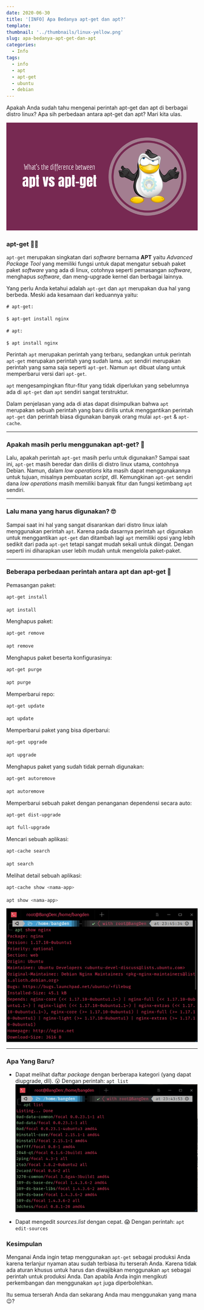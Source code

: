 ```yaml
---
date: 2020-06-30
title: '[INFO] Apa Bedanya apt-get dan apt?'
template: 
thumbnail: '../thumbnails/linux-yellow.png'
slug: apa-bedanya-apt-get-dan-apt
categories:
  - Info
tags:
  - info
  - apt
  - apt-get
  - ubuntu
  - debian
---
```


Apakah Anda sudah tahu mengenai perintah apt-get dan apt di berbagai distro linux? Apa sih perbedaan antara apt-get dan apt? Mari kita ulas.

![apt vs apt-get](../images/apt-vs-apt-get.png)

### apt-get 👨‍🏫

`apt-get` merupakan singkatan dari _software_ bernama **APT** yaitu _Advanced Package Tool_ yang memiliki fungsi untuk dapat mengatur sebuah paket paket _software_ yang ada di linux, cotohnya seperti pemasangan _software_, menghapus _software_, dan meng-upgrade kernel dan berbagai lainnya.

Yang perlu Anda ketahui adalah `apt-get` dan `apt` merupakan dua hal yang berbeda. Meski ada kesamaan dari keduannya yaitu:

```terminal
# apt-get:

$ apt-get install nginx

# apt:

$ apt install nginx
```

Perintah `apt` merupakan perintah yang terbaru, sedangkan untuk perintah `apt-get` merupakan perintah yang sudah lama. `apt` sendiri merupakan perintah yang sama saja seperti `apt-get`. Namun `apt` dibuat ulang untuk memperbarui versi dari `apt-get`.

`apt` mengesampingkan fitur-fitur yang tidak diperlukan yang sebelumnya ada di `apt-get` dan `apt` sendiri sangat terstruktur.

Dalam penjelasan yang ada di atas dapat disimpulkan bahwa `apt` merupakan sebuah perintah yang baru dirilis untuk menggantikan perintah `apt-get` dan perintah biasa digunakan banyak orang mulai `apt-get` & `apt-cache`.

---

### Apakah masih perlu menggunakan apt-get? 🤔

Lalu, apakah perintah `apt-get` masih perlu untuk digunakan? Sampai saat ini, `apt-get` masih beredar dan dirilis di distro linux utama, contohnya Debian. Namun, dalam _low operations_ kita masih dapat menggunakannya untuk tujuan, misalnya pembuatan _script_, dll. Kemungkinan `apt-get` sendiri dana _low operations_ masih memiliki banyak fitur dan fungsi ketimbang `apt` sendiri.

---

### Lalu mana yang harus digunakan? 🙄

Sampai saat ini hal yang sangat disarankan dari distro linux ialah menggunakan perintah `apt`. Karena pada dasarnya perintah `apt` digunakan untuk menggantikan `apt-get` dan ditambah lagi `apt` memiliki opsi yang lebih sedikit dari pada `apt-get` tetapi sangat mudah sekali untuk diingat. Dengan seperti ini diharapkan user lebih mudah untuk mengelola paket-paket.

---

### Beberapa perbedaan perintah antara apt dan apt-get 📖

<div class="filename">Pemasangan paket:</div>

```bash
apt-get install

apt install
```

<div class="filename">Menghapus paket:</div>

```bash
apt-get remove

apt remove
```

<div class="filename">Menghapus paket beserta konfigurasinya:</div>

```bash
apt-get purge

apt purge
```

<div class="filename">Memperbarui repo:</div>

```bash
apt-get update

apt update
```

<div class="filename">Memperbarui paket yang bisa diperbarui:</div>

```bash
apt-get upgrade

apt upgrade
```

<div class="filename">Menghapus paket yang sudah tidak pernah digunakan:</div>

```bash
apt-get autoremove

apt autoremove
```

<div class="filename">Memperbarui sebuah paket dengan penanganan dependensi secara auto:</div>

```bash
apt-get dist-upgrade

apt full-upgrade
```
<div class="filename">Mencari sebuah aplikasi:</div>

```bash
apt-cache search

apt search
```

<div class="filename">Melihat detail sebuah aplikasi:</div>

```bash
apt-cache show <nama-app>

apt show <nama-app>
```
![apt list](../images/apt-show.jpg)

---

### Apa Yang Baru?

- Dapat melihat daftar _package_ dengan berberapa kategori (yang dapat diupgrade, dll). 😮
    Dengan perintah: `apt list`
    ![apt list](../images/apt-list.jpg)

- Dapat mengedit _sources.list_ dengan cepat. 😱
    Dengan perintah: `apt edit-sources`

### Kesimpulan

Menganai Anda ingin tetap menggunakan `apt-get` sebagai produksi Anda karena terlanjur nyaman atau sudah terbiasa itu terserah Anda. Karena tidak ada aturan khusus untuk harus dan diwajibkan menggunakan `apt` sebagai perintah untuk produksi Anda. Dan apabila Anda ingin mengikuti perkembangan dan menggunakan `apt` juga diperbolehkan.

Itu semua terserah Anda dan sekarang Anda mau menggunakan yang mana 😉? 